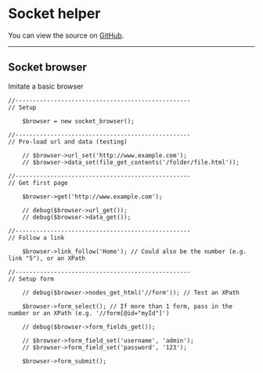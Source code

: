 
# Socket helper

You can view the source on [GitHub](https://github.com/craigfrancis/framework/blob/master/framework/0.1/library/class/socket/socket.php).

---

## Socket browser

Imitate a basic browser

	//--------------------------------------------------
	// Setup

		$browser = new socket_browser();

	//--------------------------------------------------
	// Pre-load url and data (testing)

		// $browser->url_set('http://www.example.com');
		// $browser->data_set(file_get_contents('/folder/file.html'));

	//--------------------------------------------------
	// Get first page

		$browser->get('http://www.example.com');

		// debug($browser->url_get());
		// debug($browser->data_get());

	//--------------------------------------------------
	// Follow a link

		$browser->link_follow('Home'); // Could also be the number (e.g. link "5"), or an XPath

	//--------------------------------------------------
	// Setup form

		// debug($browser->nodes_get_html('//form')); // Test an XPath

		$browser->form_select(); // If more than 1 form, pass in the number or an XPath (e.g. '//form[@id="myId"]')

		// debug($browser->form_fields_get());

		// $browser->form_field_set('username', 'admin');
		// $browser->form_field_set('password', '123');

		$browser->form_submit();

